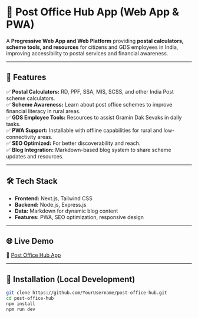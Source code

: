 # 📮 Post Office Hub App (Web App & PWA)

A **Progressive Web App and Web Platform** providing **postal calculators, scheme tools, and resources** for citizens and GDS employees in India, improving accessibility to postal services and financial awareness.



---

## 🚀 Features

✅ **Postal Calculators:** RD, PPF, SSA, MIS, SCSS, and other India Post scheme calculators.  
✅ **Scheme Awareness:** Learn about post office schemes to improve financial literacy in rural areas.  
✅ **GDS Employee Tools:** Resources to assist Gramin Dak Sevaks in daily tasks.  
✅ **PWA Support:** Installable with offline capabilities for rural and low-connectivity areas.  
✅ **SEO Optimized:** For better discoverability and reach.  
✅ **Blog Integration:** Markdown-based blog system to share scheme updates and resources.

---

## 🛠 Tech Stack

- **Frontend:** Next.js, Tailwind CSS
- **Backend:** Node.js, Express.js
- **Data:** Markdown for dynamic blog content
- **Features:** PWA, SEO optimization, responsive design

---



## 🌐 Live Demo

🔗 [Post Office Hub App](https://www.postofficehub.in/)

---

## 🚧 Installation (Local Development)

```bash
git clone https://github.com/YourUsername/post-office-hub.git
cd post-office-hub
npm install
npm run dev

 
 
